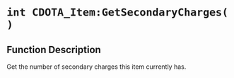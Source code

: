 # `int CDOTA_Item:GetSecondaryCharges( )`
## Function Description
Get the number of secondary charges this item currently has.
